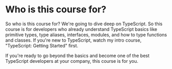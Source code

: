 # Who is this course for?

So who is this course for? We're going to dive deep on TypeScript. So this course is for developers who already understand TypeScript basics like primitive types, type aliases, interfaces, modules, and how to type functions and classes. If you're new to TypeScript, watch my intro course, "TypeScript: Getting Started" first.

If you're ready to go beyond the basics and become one of the best TypeScript developers at your company, this course is for you.
